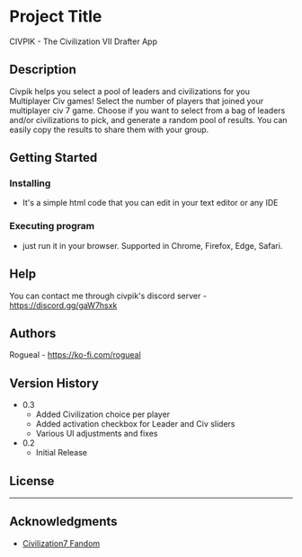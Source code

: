 # Project Title

CIVPIK - The Civilization VII Drafter App 

## Description

Civpik helps you select a pool of leaders and civilizations for you Multiplayer Civ games! 
Select the number of players that joined your multiplayer civ 7 game. Choose if you want to select from a bag of leaders and/or civilizations to pick, and generate a random pool of results. You can easily copy the results to share them with your group. 

## Getting Started

### Installing

* It's a simple html code that you can edit in your text editor or any IDE

### Executing program

* just run it in your browser. Supported in Chrome, Firefox, Edge, Safari.

## Help

You can contact me through civpik's discord server - https://discord.gg/gaW7hsxk 

## Authors

Rogueal - https://ko-fi.com/rogueal

## Version History

* 0.3
    * Added Civilization choice per player
    * Added activation checkbox for Leader and Civ sliders
    * Various UI adjustments and fixes
* 0.2
    * Initial Release

## License

---

## Acknowledgments

* [Civilization7 Fandom](https://civilization.fandom.com/wiki/Civilizations_(Civ7))
